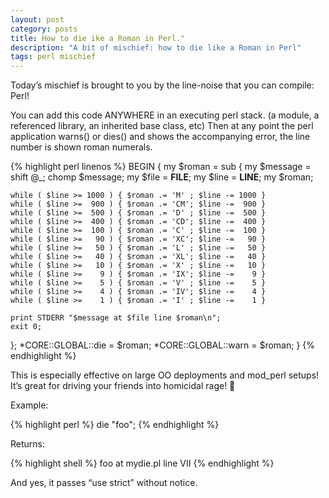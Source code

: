 ```yaml
---
layout: post
category: posts
title: How to die ike a Roman in Perl."
description: "A bit of mischief: how to die like a Roman in Perl"
tags: perl mischief
---
```

Today’s mischief is brought to you by the line-noise that you can compile: Perl!

You can add this code ANYWHERE in an executing perl stack. (a module, a referenced library, an inherited base class, etc) Then at any point the perl application warns() or dies() and shows the accompanying error, the line number is shown roman numerals.

{% highlight perl linenos %}
BEGIN {
  my $roman = sub {
    my $message = shift @_;
    chomp $message;
    my $file = __FILE__;
    my $line = __LINE__;
    my $roman;

    while ( $line >= 1000 ) { $roman .= 'M' ; $line -= 1000 }
    while ( $line >=  900 ) { $roman .= 'CM'; $line -=  900 }
    while ( $line >=  500 ) { $roman .= 'D' ; $line -=  500 }
    while ( $line >=  400 ) { $roman .= 'CD'; $line -=  400 }
    while ( $line >=  100 ) { $roman .= 'C' ; $line -=  100 }
    while ( $line >=   90 ) { $roman .= 'XC'; $line -=   90 }
    while ( $line >=   50 ) { $roman .= 'L' ; $line -=   50 }
    while ( $line >=   40 ) { $roman .= 'XL'; $line -=   40 }
    while ( $line >=   10 ) { $roman .= 'X' ; $line -=   10 }
    while ( $line >=    9 ) { $roman .= 'IX'; $line -=    9 }
    while ( $line >=    5 ) { $roman .= 'V' ; $line -=    5 }
    while ( $line >=    4 ) { $roman .= 'IV'; $line -=    4 }
    while ( $line >=    1 ) { $roman .= 'I' ; $line -=    1 }

    print STDERR "$message at $file line $roman\n";
    exit 0;
  };
  *CORE::GLOBAL::die  = $roman; 
  *CORE::GLOBAL::warn = $roman;
}
{% endhighlight %}

This is especially effective on large OO deployments and mod_perl setups!
It’s great for driving your friends into homicidal rage! 🙂

Example:

{% highlight perl %}
die "foo";
{% endhighlight %}

Returns:

{% highlight shell %}
foo at mydie.pl line VII
{% endhighlight %}

And yes, it passes “use strict” without notice.